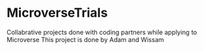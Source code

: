 # MicroverseTrials 
 Collabrative projects done with coding partners while applying to Microverse
This project is done by Adam and Wissam